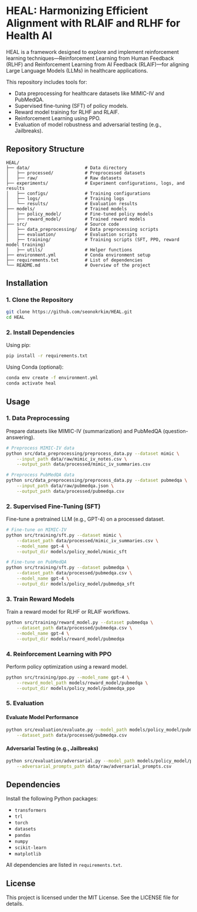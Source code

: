 
# HEAL: Harmonizing Efficient Alignment with RLAIF and RLHF for Health AI

HEAL is a framework designed to explore and implement reinforcement learning techniques—Reinforcement Learning from Human Feedback (RLHF) and Reinforcement Learning from AI Feedback (RLAIF)—for aligning Large Language Models (LLMs) in healthcare applications.

This repository includes tools for:
- Data preprocessing for healthcare datasets like MIMIC-IV and PubMedQA.
- Supervised fine-tuning (SFT) of policy models.
- Reward model training for RLHF and RLAIF.
- Reinforcement Learning using PPO.
- Evaluation of model robustness and adversarial testing (e.g., Jailbreaks).

## Repository Structure

```
HEAL/
├── data/                     # Data directory
│   ├── processed/            # Preprocessed datasets
│   ├── raw/                  # Raw datasets
├── experiments/              # Experiment configurations, logs, and results
│   ├── configs/              # Training configurations
│   ├── logs/                 # Training logs
│   └── results/              # Evaluation results
├── models/                   # Trained models
│   ├── policy_model/         # Fine-tuned policy models
│   ├── reward_model/         # Trained reward models
├── src/                      # Source code
│   ├── data_preprocessing/   # Data preprocessing scripts
│   ├── evaluation/           # Evaluation scripts
│   ├── training/             # Training scripts (SFT, PPO, reward model training)
│   ├── utils/                # Helper functions
├── environment.yml           # Conda environment setup
├── requirements.txt          # List of dependencies
└── README.md                 # Overview of the project
```

## Installation

### 1. Clone the Repository

```bash
git clone https://github.com/seonokrkim/HEAL.git
cd HEAL
```

### 2. Install Dependencies

Using pip:

```bash
pip install -r requirements.txt
```

Using Conda (optional):

```bash
conda env create -f environment.yml
conda activate heal
```

## Usage

### 1. Data Preprocessing

Prepare datasets like MIMIC-IV (summarization) and PubMedQA (question-answering).

```bash
# Preprocess MIMIC-IV data
python src/data_preprocessing/preprocess_data.py --dataset mimic \
    --input_path data/raw/mimic_iv_notes.csv \
    --output_path data/processed/mimic_iv_summaries.csv

# Preprocess PubMedQA data
python src/data_preprocessing/preprocess_data.py --dataset pubmedqa \
    --input_path data/raw/pubmedqa.json \
    --output_path data/processed/pubmedqa.csv
```

### 2. Supervised Fine-Tuning (SFT)

Fine-tune a pretrained LLM (e.g., GPT-4) on a processed dataset.

```bash
# Fine-tune on MIMIC-IV
python src/training/sft.py --dataset mimic \
    --dataset_path data/processed/mimic_iv_summaries.csv \
    --model_name gpt-4 \
    --output_dir models/policy_model/mimic_sft

# Fine-tune on PubMedQA
python src/training/sft.py --dataset pubmedqa \
    --dataset_path data/processed/pubmedqa.csv \
    --model_name gpt-4 \
    --output_dir models/policy_model/pubmedqa_sft
```

### 3. Train Reward Models

Train a reward model for RLHF or RLAIF workflows.

```bash
python src/training/reward_model.py --dataset pubmedqa \
    --dataset_path data/processed/pubmedqa.csv \
    --model_name gpt-4 \
    --output_dir models/reward_model/pubmedqa
```

### 4. Reinforcement Learning with PPO

Perform policy optimization using a reward model.

```bash
python src/training/ppo.py --model_name gpt-4 \
    --reward_model_path models/reward_model/pubmedqa \
    --output_dir models/policy_model/pubmedqa_ppo
```

### 5. Evaluation

#### Evaluate Model Performance

```bash
python src/evaluation/evaluate.py --model_path models/policy_model/pubmedqa_sft \
    --dataset_path data/processed/pubmedqa.csv
```

#### Adversarial Testing (e.g., Jailbreaks)

```bash
python src/evaluation/adversarial.py --model_path models/policy_model/pubmedqa_sft \
    --adversarial_prompts_path data/raw/adversarial_prompts.csv
```

## Dependencies

Install the following Python packages:
- `transformers`
- `trl`
- `torch`
- `datasets`
- `pandas`
- `numpy`
- `scikit-learn`
- `matplotlib`

All dependencies are listed in `requirements.txt`.

## License

This project is licensed under the MIT License. See the LICENSE file for details.
